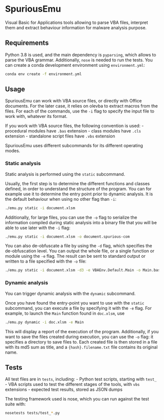 # SpuriousEmu

Visual Basic for Applications tools allowing to parse VBA files, interpret them and extract behaviour information for malware analysis purpose.

## Requirements

Python 3.8 is used, and the main dependency is `pyparsing`, which allows to parse the VBA grammar. Additionally, `nose` is needed to run the tests. You can create a conda development environment using `environment.yml`:

```bash
conda env create -f environment.yml
```

## Usage

SpuriousEmu can work with VBA source files, or directly with Office documents. For the later case, it relies on olevba to extract macros from the files. For each of the commands, use the `-i` flag to specify the input file to work with, whatever its format.

If you work with VBA source files, the following convention is used:
    - procedural modules have `.bas` extension
    - class modules have `.cls` extension
    - standalone script files have `.vbs` extension

SpuriousEmu uses different subcommands for its different operating modes.

### Static analysis

Static analysis is performed using the `static` subcommand.

Usually, the first step is to determine the different functions and classes defined, in order to understand the structure of the program. You can for example use it to determine the entry point prior to dynamic analysis. It is the default behaviour when using no other flag than `-i`:

```bash
./emu.py static -i document.xlsm
```

Additionally, for large files, you can use the `-o` flag to serialize the information compiled during static analysis into a binary file that you will be able to use later with the `-i` flag:

```bash
./emu.py static -i document.xlsm -o document.spurious-com
```

You can also de-obfuscate a file by using the `-d` flag, which specifies the de-obfuscation level. You can output the whole file, or a single function or module using the `-e` flag. The result can be sent to standard output or written to a file specified with the `-o` file:

```bash
./emu.py static -i document.xlsm -d3 -e VBAEnv.Default.Main -o Main.bas
```

### Dynamic analysis

You can trigger dynamic analysis with the `dynamic` subcommand.

Once you have found the entry-point you want to use with the `static` subcommand, you can execute a file by specifying it with the `-e` flag. For example, to launch the `Main` function found in `doc.xlsm`, use

```bash
./emu.py dynamic -i doc.xlsm -e Main
```

This will display a report of the execution of the program. Additionally, if you want to save the files created during execution, you can use the `-o` flag: it specifies a directory to save files to. Each created file is then stored in a file with its md5 sum as title, and a `{hash}.filename.txt` file contains its original name.

## Tests

All test files are in `tests`, including:
    - Python test scripts, starting with `test_`
    - VBA scripts used to test the different stages of the tools, with `vbs` extensions
    - expected test results, stored as JSON dumps

The testing framework used is nose, which you can run against the test suite with:

```bash
nosetests tests/test_*.py
```
